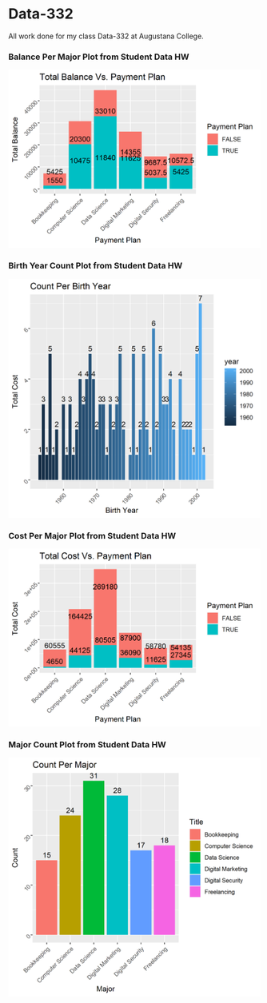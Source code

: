 # Data-332
All work done for my class Data-332 at Augustana College.

### Balance Per Major Plot from Student Data HW
![alt text](https://github.com/Gavin-McCorry/Data-332/blob/main/Students%20Data%20HW/balance_per_major_plot.png)

### Birth Year Count Plot from Student Data HW
![alt text](https://github.com/Gavin-McCorry/Data-332/blob/main/Students%20Data%20HW/birth_year_count_plot.png)


### Cost Per Major Plot from Student Data HW
![alt text](https://github.com/Gavin-McCorry/Data-332/blob/main/Students%20Data%20HW/cost_pre_major_plot.png)


### Major Count Plot from Student Data HW
![alt text](https://github.com/Gavin-McCorry/Data-332/blob/main/Students%20Data%20HW/major_count_plot.png)
